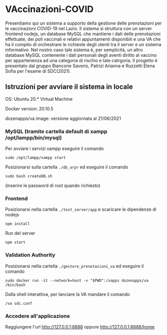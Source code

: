 # VAccinazioni-COVID
Presentiamo qui un sistema a supporto della gestione delle prenotazioni per le vaccinazioni COVID-19 nel Lazio. Il sistema si struttura con un server frontend nodejs, un database MySQL che mantiene i dati delle prenotazioni effettuate, dei poli vaccinali e relativi appuntamenti disponibili e una VA che ha il compito di orchestrare le richieste degli utenti tra il server e un sistema informativo. Nel nostro caso tale sistema è, per semplicità, un altro database MySQL contenente i dati personali degli aventi diritto al vaccino per appartenenza ad una categoria di rischio e tale catrgoria. Il progetto è presentato dal gruppo Biancone Saverio, Patrizi Arianna e Ruzzetti Elena Sofia per l'esame di SDC(2021).

## Istruzioni per avviare il sistema in locale

OS: Ubuntu 20.* Virtual Machine

Docker version: 20.10.5

dozenapps/va image: versione aggiornata al 21/06/2021



### MySQL (tramite cartella default di xampp /opt/lampp/bin/mysql)

Per avviare i servizi xampp eseguire il comando

`sudo /opt/lampp/xampp start`

Posizionarsi sulla cartella `./db_arpr` ed eseguire il comando

`sudo bash createDB.sh`

(inserire le password di root quando richiesto)


### Frontend

Posizionarsi nella cartella `./test_server/app` e scaricare le dipendenze di nodejs

`npm install`

Run del server

`npm start`



### Validation Authority

Posizionarsi nella cartella `./gestore_prenotazioni_va` ed eseguire il comando

`sudo docker run -it --network=host -v "$PWD":/vapps dozenapps/va /bin/bash`

Dalla shell interattiva, per lanciare la VA mandare il comando

`/va sdc.conf`


### Accedere all'applicazione

Raggiungere l'url http://127.0.0.1:8888 oppure http://127.0.0.1:8888/home
